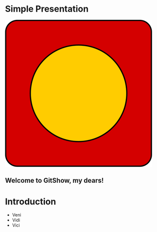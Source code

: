 <!-- .slide: class="title" -->

# Simple Presentation <!-- .element: class="r-fit-text" -->

![Square](assets/square.svg) <!-- .element: class="r-stretch" -->

Welcome to GitShow, my dears!
---
# Introduction

- Veni
- Vidi
- Vici